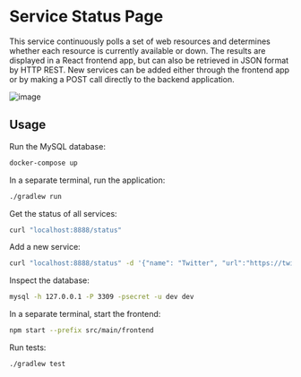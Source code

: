 # Service Status Page

This service continuously polls a set of web resources and determines whether each resource is currently available or down.
The results are displayed in a React frontend app, but can also be retrieved in JSON format by HTTP REST.
New services can be added either through the frontend app or by making a POST call directly to the backend application.

![image](https://user-images.githubusercontent.com/837775/164977776-c19f6e8b-9ee9-4c18-bf19-cb9265f3229f.png)

## Usage

Run the MySQL database:

```bash
docker-compose up
```

In a separate terminal, run the application:

```bash
./gradlew run
```

Get the status of all services:

```bash
curl "localhost:8888/status"
```

Add a new service:

```bash
curl "localhost:8888/status" -d '{"name": "Twitter", "url":"https://twitter.com"}'
```

Inspect the database:

```bash
mysql -h 127.0.0.1 -P 3309 -psecret -u dev dev
```

In a separate terminal, start the frontend:
```bash
npm start --prefix src/main/frontend
```

Run tests:

```bash
./gradlew test
```
